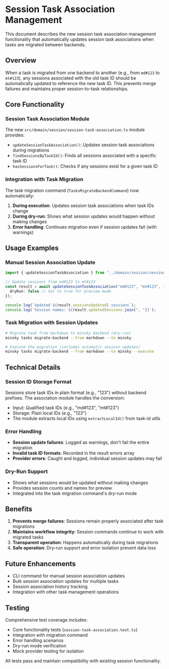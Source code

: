 # Session Task Association Management

This document describes the new session task association management functionality that automatically updates session task associations when tasks are migrated between backends.

## Overview

When a task is migrated from one backend to another (e.g., from `md#123` to `mt#123`), any sessions associated with the old task ID should be automatically updated to reference the new task ID. This prevents merge failures and maintains proper session-to-task relationships.

## Core Functionality

### Session Task Association Module

The new `src/domain/session/session-task-association.ts` module provides:

- `updateSessionTaskAssociation()`: Updates session task associations during migrations
- `findSessionsByTaskId()`: Finds all sessions associated with a specific task ID
- `hasSessionsForTask()`: Checks if any sessions exist for a given task ID

### Integration with Task Migration

The task migration command (`TasksMigrateBackendCommand`) now automatically:

1. **During execution**: Updates session task associations when task IDs change
2. **During dry-run**: Shows what session updates would happen without making changes
3. **Error handling**: Continues migration even if session updates fail (with warnings)

## Usage Examples

### Manual Session Association Update

```typescript
import { updateSessionTaskAssociation } from "../domain/session/session-task-association";

// Update sessions from md#123 to mt#123
const result = await updateSessionTaskAssociation("md#123", "mt#123", {
  dryRun: false // Set to true for preview mode
});

console.log(`Updated ${result.sessionsUpdated} sessions`);
console.log(`Session names: ${result.updatedSessions.join(", ")}`);
```

### Task Migration with Session Updates

```bash
# Migrate task from markdown to minsky backend (dry-run)
minsky tasks migrate-backend --from markdown --to minsky

# Execute the migration (includes automatic session updates)
minsky tasks migrate-backend --from markdown --to minsky --execute
```

## Technical Details

### Session ID Storage Format

Sessions store task IDs in plain format (e.g., "123") without backend prefixes. The association module handles the conversion:

- Input: Qualified task IDs (e.g., "md#123", "mt#123")
- Storage: Plain local IDs (e.g., "123")
- The module extracts local IDs using `extractLocalId()` from task-id utils

### Error Handling

- **Session update failures**: Logged as warnings, don't fail the entire migration
- **Invalid task ID formats**: Recorded in the result errors array
- **Provider errors**: Caught and logged, individual session updates may fail

### Dry-Run Support

- Shows what sessions would be updated without making changes
- Provides session counts and names for preview
- Integrated into the task migration command's dry-run mode

## Benefits

1. **Prevents merge failures**: Sessions remain properly associated after task migrations
2. **Maintains workflow integrity**: Session commands continue to work with migrated tasks
3. **Transparent operation**: Happens automatically during task migrations
4. **Safe operation**: Dry-run support and error isolation prevent data loss

## Future Enhancements

- CLI command for manual session association updates
- Bulk session association updates for multiple tasks
- Session association history tracking
- Integration with other task management operations

## Testing

Comprehensive test coverage includes:

- Core functionality tests (`session-task-association.test.ts`)
- Integration with migration command
- Error handling scenarios
- Dry-run mode verification
- Mock provider testing for isolation

All tests pass and maintain compatibility with existing session functionality.
